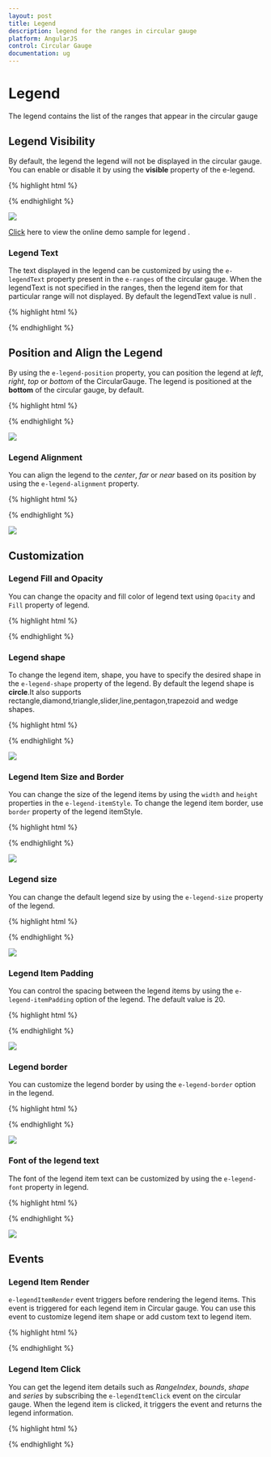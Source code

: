 ```yaml
---
layout: post
title: Legend
description: legend for the ranges in circular gauge
platform: AngularJS
control: Circular Gauge
documentation: ug
---
```

# Legend

The legend contains the list of the ranges that appear in the circular gauge  

## Legend Visibility

By default, the legend  the legend will not be displayed in the circular gauge. You can enable or disable it by using the **visible** property of the e-legend.

{% highlight html %}

<html xmlns="http://www.w3.org/1999/xhtml" lang="en" ng-app="CircularGaugeApp">
    <head>
        <title>Essential Studio for AngularJS:CircularGauge</title>
        <!--CSS and Script file References -->
    </head>
    <body ng-controller="CirculargaugeCtrl">
        <div id="container" ej-circulargauge e-legend-visible="true">
        </div>
        <script>
        angular.module('CircularGaugeApp', ['ejangular'])
        .controller('CircularGaugeCtrl', function ($scope) {
                     });
        </script>
    </body>
</html>

{% endhighlight %}

![](Legend_images/Legend_img1.png)


[Click](http://ngjq.syncfusion.com/#/circulargauge/legend) here to view the online demo sample for legend .

### Legend Text

The text displayed in the legend can be customized by using the `e-legendText` property present in the `e-ranges` of the circular gauge. When the legendText is not specified in the ranges, then the legend item for that particular range will not displayed. By default the legendText value is null . 


{% highlight html %}

<html xmlns="http://www.w3.org/1999/xhtml" lang="en" ng-app="CircularGaugeApp">
    <head>
        <title>Essential Studio for AngularJS: CircularGauge</title>
        <!--CSS and Script file References -->
    </head>
    <body ng-controller="CircularGaugeCtrl">
        <div id="container" ej-circulargauge>
        <e-scales>
        <e-scale>
        <e-ranges>
        <e-range e-legendText="Light Air"></e-range>
        </e-scales>
        </div>
        <script>
        angular.module('CircularGaugeApp', ['ejangular'])
        .controller('CircularGaugeCtrl', function ($scope) {
                     });
        </script>
    </body>
</html>

{% endhighlight %}


## Position and Align the Legend

By using the `e-legend-position` property, you can position the legend at *left*, *right*, *top* or *bottom* of the CircularGauge. The legend is positioned at the **bottom** of the circular gauge, by default.

{% highlight html %}

<html xmlns="http://www.w3.org/1999/xhtml" lang="en" ng-app="CircularGaugeApp">
    <head>
        <title>Essential Studio for AngularJS: CircularGauge</title>
        <!--CSS and Script file References -->
    </head>
    <body ng-controller="CircularGaugeCtrl">
        <div id="container" ej-circulargauge e-legend-position="top">
        </div>
        <script>
        angular.module('CircularGaugeApp', ['ejangular'])
        .controller('CircularGaugeCtrl', function ($scope) {
                     });
        </script>
    </body>
</html>
{% endhighlight  %}


![](Legend_images/Legend_img2.png)

### Legend Alignment

You can align the legend to the *center*, *far* or *near* based on its position by using the `e-legend-alignment` property.

{% highlight html %}

<html xmlns="http://www.w3.org/1999/xhtml" lang="en" ng-app="CircularGaugeApp">
    <head>
        <title>Essential Studio for AngularJS: CircularGauge</title>
        <!--CSS and Script file References -->
    </head>
    <body ng-controller="CircularGaugeCtrl">
        <div id="container" ej-circulargauge e-legend-position="top" e-legend-alignment="far">
        </div>
        <script>
        angular.module('CircularGaugeApp', ['ejangular'])
        .controller('CircularGaugeCtrl', function ($scope) {
                     });
        </script>
    </body>
</html>

{% endhighlight %}

![](Legend_images/Legend_img3.png)

## Customization

### Legend Fill and Opacity

You can change the opacity and fill color of legend text using `Opacity` and `Fill` property of legend. 

{% highlight html %}

<html xmlns="http://www.w3.org/1999/xhtml" lang="en" ng-app="CircularGaugeApp">
    <head>
        <title>Essential Studio for AngularJS: CircularGauge</title>
        <!--CSS and Script file References -->
    </head>
    <body ng-controller="CircularGaugeCtrl">
        <div id="container" ej-circulargauge e-legend-fill="red" e-legend-opacity="0.5">
        </div>
        <script>
        angular.module('CircularGaugeApp', ['ejangular'])
        .controller('CircularGaugeCtrl', function ($scope) {
                     });
        </script>
    </body>
</html>

{% endhighlight %}


### Legend shape

To change the legend item, shape, you have to specify the desired shape in the `e-legend-shape` property of the legend. By default the legend shape is **circle**.It also supports rectangle,diamond,triangle,slider,line,pentagon,trapezoid and wedge shapes.

{% highlight html %}

<html xmlns="http://www.w3.org/1999/xhtml" lang="en" ng-app="CircularGaugeApp">
    <head>
        <title>Essential Studio for AngularJS: CircularGauge</title>
        <!--CSS and Script file References -->
    </head>
    <body ng-controller="CircularGaugeCtrl">
        <div id="container" ej-circulargauge e-legend-shape="slider">
        </div>
        <script>
        angular.module('CircularGaugeApp', ['ejangular'])
        .controller('CircularGaugeCtrl', function ($scope) {
                     });
        </script>
    </body>
</html>

{% endhighlight %}

![](Legend_images/Legend_img4.png)


### Legend Item Size and Border

You can change the size of the legend items by using the `width` and `height` properties in the `e-legend-itemStyle`. To change the legend item border, use `border` property of the legend itemStyle.

{% highlight html %}

<html xmlns="http://www.w3.org/1999/xhtml" lang="en" ng-app="CircularGaugeApp">
    <head>
        <title>Essential Studio for AngularJS: CircularGauge</title>
        <!--CSS and Script file References -->
    </head>
    <body ng-controller="CircularGaugeCtrl">
        <div id="container" ej-circulargauge e-legend-itemStyle-width="13"
        e-legend-itemStyle-height="13" e-legend-itemStyle-border-color="#FF0000"
        e-legend-itemStyle-border-width="2">
        </div>
        <script>
        angular.module('CircularGaugeApp', ['ejangular'])
        .controller('CircularGaugeCtrl', function ($scope) {    
                     });
        </script>
    </body>
</html>


{% endhighlight %}

![](Legend_images/Legend_img5.png)

### Legend size

You can change the default legend size by using the `e-legend-size` property of the legend.  

{% highlight html %}
<html xmlns="http://www.w3.org/1999/xhtml" lang="en" ng-app="CircularGaugeApp">
    <head>
        <title>Essential Studio for AngularJS: CircularGauge</title>
        <!--CSS and Script file References -->
    </head>
    <body ng-controller="CircularGaugeCtrl">
        <div id="container" ej-circulargauge e-legend-size-width="350px" e-legend-size-height="100px">
        </div>
        <script>
        angular.module('CircularGaugeApp', ['ejangular'])
        .controller('CircularGaugeCtrl', function ($scope) {                  
                     });
        </script>
    </body>
</html>

{% endhighlight %}

![](Legend_images/Legend_img6.png)


### Legend Item Padding

You can control the spacing between the legend items by using the `e-legend-itemPadding` option of the legend.  The default value is 20. 

{% highlight html %}

<html xmlns="http://www.w3.org/1999/xhtml" lang="en" ng-app="CircularGaugeApp">
    <head>
        <title>Essential Studio for AngularJS: CircularGauge</title>
        <!--CSS and Script file References -->
    </head>
    <body ng-controller="CircularGaugeCtrl">
        <div id="container" ej-circulargauge e-legend-itempadding="30">
        </div>
        <script>
        angular.module('CircularGaugeApp', ['ejangular'])
        .controller('CircularGaugeCtrl', function ($scope) {
                     });
        </script>
    </body>
</html>



{% endhighlight %}

![](Legend_images/Legend_img7.png)

### Legend border

You can customize the legend border by using the `e-legend-border` option in the legend. 

{% highlight html %}
<html xmlns="http://www.w3.org/1999/xhtml" lang="en" ng-app="CircularGaugeApp">
    <head>
        <title>Essential Studio for AngularJS: CircularGauge</title>
        <!--CSS and Script file References -->
    </head>
    <body ng-controller="CircularGaugeCtrl">
        <div id="container" ej-circulargauge e-legend-border-color="#FFC342" e-legend-border-width="2">
        </div>
        <script>
        angular.module('CircularGaugeApp', ['ejangular'])
        .controller('CircularGaugeCtrl', function ($scope) {
                    });
        </script>
    </body>
</html>


{% endhighlight %}

![](Legend_images/Legend_img8.png)

### Font of the legend text

The font of the legend item text can be customized by using the `e-legend-font` property in legend.


{% highlight html %}

<html xmlns="http://www.w3.org/1999/xhtml" lang="en" ng-app="CircularGaugeApp">
    <head>
        <title>Essential Studio for AngularJS: CircularGauge</title>
        <!--CSS and Script file References -->
    </head>
    <body ng-controller="CircularGaugeCtrl">
        <div id="container" ej-circulargauge e-legend-font-fontFamily="Segoe UI"
        e-legend-font-fontStyle="normal" e-legend-font-fontWeight="bold" e-legend-font-size="15px" >
        </div>
        <script>
        angular.module('CircularGaugeApp', ['ejangular'])
        .controller('CircularGaugeCtrl', function ($scope) {
                    });
        </script>
    </body>
</html>


{% endhighlight %}

![](Legend_images/Legend_img9.png)

## Events

### Legend Item Render

`e-legendItemRender` event triggers before rendering the legend items. This event is triggered for each legend item in Circular gauge. You can use this event to customize legend item shape or add custom text to legend item.

{% highlight html %}

<html xmlns="http://www.w3.org/1999/xhtml" lang="en" ng-app="CircularGaugeApp">
    <head>
        <title>Essential Studio for AngularJS: CircularGauge</title>
        <!--CSS and Script file References -->
    </head>
    <body ng-controller="CircularGaugeCtrl">
        <div id="container" ej-circulargauge e-legenditemrender=onLegendRender>
        </div>
        <script>
        angular.module('CircularGaugeApp', ['ejangular'])
        .controller('CircularGaugeCtrl', function ($scope) {
                    $scope.onLegendRender="onLegendRender";
                    });
        function onLegendRender(sender) {
        //Get legend item details on legend item click.
        var legendItem = sender.data;
        }
        </script>
    </body>
</html>   

{% endhighlight %}

### Legend Item Click

You can get the legend item details such as *RangeIndex*, *bounds*, *shape* and *series* by subscribing the `e-legendItemClick` event on the circular gauge. When the legend item is clicked, it triggers the event and returns the legend information. 

{% highlight html %}

<html xmlns="http://www.w3.org/1999/xhtml" lang="en" ng-app="CircularGaugeApp">
    <head>
        <title>Essential Studio for AngularJS: CircularGauge</title>
        <!--CSS and Script file References -->
    </head>
    <body ng-controller="CircularGaugeCtrl">
        <div id="container" ej-circulargauge e-legendItemClick=onLegendClicked>
        </div>
        <script>
        angular.module('CircularGaugeApp', ['ejangular'])
        .controller('CircularGaugeCtrl', function ($scope) {
                    $scope.onLegendClicked="onLegendClicked";
                    });
        function onLegendClicked(sender) {
        //Get legend item details on legend item click.
        var legendItem = sender.data;
        }
        </script>
    </body>
</html>   

{% endhighlight %}



